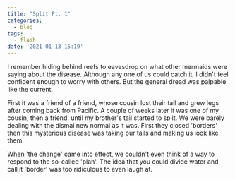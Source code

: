 ```yaml
---
title: "Split Pt. 1"
categories:
  - blog
tags:
  - flash
date: '2021-01-13 15:19'
---
```


I remember hiding behind reefs to eavesdrop on what other mermaids were saying about the disease. Although any one of us could catch it, I didn't feel confident enough to worry with others. But the general dread was palpable like the current.

First it was a friend of a friend, whose cousin lost their tail and grew legs after coming back from Pacific. A couple of weeks later it was one of my cousin, then a friend, until my brother's tail started to split. We were barely dealing with the dismal new normal as it was. First they closed 'borders' then this mysterious disease was taking our tails and making us look like them.

When 'the change' came into effect, we couldn't even think of a way to respond to the so-called 'plan'. The idea that you could divide water and call it 'border' was too ridiculous to even laugh at.
